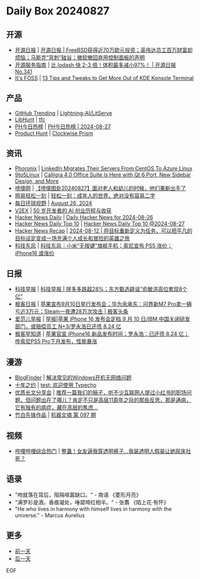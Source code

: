 # Daily Box 20240827

## 开源
- [开源日报](https://www.oschina.net/news/column?columnId=25) | [开源日报 | FreeBSD获得近70万欧元投资；英伟达员工百万财富却烦恼；马斯克“背刺”硅谷；微软撤回弃用控制面板的声明](https://www.oschina.net/news/309108)
- [开源服务指南](https://osguider.com/blog/) | [比 lodash 快 2-3 倍！体积最多减小97%！ | 开源日报 No.341](https://osguider.com/blog/post/daily/daily-341/)
- [It's FOSS](https://itsfoss.com/) | [13 Tips and Tweaks to Get More Out of KDE Konsole Terminal](https://itsfoss.com/konsole-terminal-tweaks/)

## 产品
- [GitHub Trending](https://github.com/trending?since=daily) | [Lightning-AI/LitServe](https://github.com/Lightning-AI/LitServe)
- [LibHunt](https://www.libhunt.com/) | [tfc](https://www.libhunt.com/r/tfc)
- [PH今日热榜](https://decohack.com/category/producthunt/) | [PH今日热榜 | 2024-08-27](https://decohack.com/producthunt-daily-24-08-27/)
- [Product Hunt](https://www.producthunt.com) | [Clockwise Prism](https://www.producthunt.com/posts/clockwise-prism)

## 资讯
- [Phoronix](https://www.phoronix.com/) | [LinkedIn Migrates Their Servers From CentOS To Azure Linux](https://www.phoronix.com/news/LinkedIn-Switches-Azure-Linux)
- [9to5Linux](https://9to5linux.com/) | [Calligra 4.0 Office Suite Is Here with Qt 6 Port, New Sidebar Design, and More](https://9to5linux.com/calligra-4-0-office-suite-is-here-with-qt-6-port-new-sidebar-design-and-more)
- [喷嚏网](http://www.dapenti.com/blog/blog.asp?subjectid=70&name=xilei) | [【喷嚏图卦20240827】面对老人和幼儿的时候，他们果断出手了](http://www.dapenti.com/blog/more.asp?name=xilei&id=180783)
- [网易轻松一刻](https://m.163.com/touch/exclusive/sub/qsyk) | [轻松一刻：成年人的世界，绝对没有容易二字](https://m.163.com/news/article/JAKM3GSF000181BR.html)
- [每日环球视野](https://idai.ly/) | [August 26, 2024](http://m.idai.ly/se/a193iG?1724601600)
- [V2EX](https://www.v2ex.com/) | [50 岁开发者的 AI 创业历程与收获](https://www.v2ex.com/t/1068143)
- [Hacker News Daily](https://www.daemonology.net/hn-daily/) | [Daily Hacker News for 2024-08-26](https://www.daemonology.net/hn-daily/2024-08-26.html)
- [Hacker News Daily Top 10](https://github.com/headllines/hackernews-daily) | [Hacker News Daily Top 10 @2024-08-27](https://github.com/headllines/hackernews-daily/issues/1509)
- [Hacker News Recap](https://www.xiaoyuzhoufm.com/podcast/6456fdfc0a8e51c73e68d0cd) | [2024-08-12 | 将目标重新定义为任务，可以把平凡的目标设定变成一场充满个人成长和冒险的英雄之旅](https://www.xiaoyuzhoufm.com/episode/66b8c7f933591c27be4ce836)
- [科技东风](https://m.smzdm.com/tag/tn0400v/) | [科技东风｜小米“无按键”旗舰手机；索尼宣布 PS5 涨价；iPhone16 或涨价](https://post.m.smzdm.com/p/a0x05kg0/)

## 日报
- [科技早报](https://www.jiemian.com/lists/459.html) | [科技早报 | 拼多多跌超28%；东方甄选辟谣“俞敏洪高位套现8个亿”](https://www.jiemian.com/article/11617122.html)
- [极客日报](https://blog.csdn.net/csdngeeknews) | [苹果宣布9月10日举行发布会；华为余承东：问界新M7 Pro卖一辆亏近3万元；Steam一夜遭28万次攻击 | 极客头条](https://blog.csdn.net/weixin_39786569/article/details/141600745)
- [爱范儿早报](https://www.ifanr.com/category/ifanrnews) | [早报|苹果 iPhone 16 发布会定档 9 月 10 日/IBM 中国关闭研发部门，或赔偿员工 N+3/罗永浩已还债 8.24 亿](https://www.ifanr.com/1597350)
- [极客早知道](https://www.geekpark.net/column/74) | [苹果官宣 iPhone16 新品发布时间；罗永浩：已还债 8.24 亿；传索尼PS5 Pro下月发布，性能暴涨](https://www.geekpark.net/news/339747)

## 漫游
- [BlogFinder](https://bf.zzxworld.com/) | [解决常见的Windows开机无网络问题](https://vrast.cn/posts/14081/?utm_source=blogfinder)
- [十年之约](https://www.foreverblog.cn/feeds.html) | [test: 欢迎使用 Typecho](https://pampo.cn/index.php/archives/1/)
- [优质长文分享会](https://m.okjike.com/topics/56d2fabe7cb3331100467e2b) | [推荐一篇我们的稿子，听不少互联网人提过小红书的职场问题，但问题出在了哪儿？肯定不只是高层11周年之际的那些反思，那是通病，它有独有的病症，藏在高层的焦虑...](https://mp.weixin.qq.com/s/yu23vyi9d2yfZOay7pRTeA)
- [竹白先锋作品](https://www.zhubai.wiki/) | [机器文摘 第 097 期](https://open.zhubai.wiki/a/l/t/z/pl/niupitools/2440027053140017152)

## 视频
- [哔哩哔哩综合热门](https://www.bilibili.com/v/popular/all/) | [整蛊！女友逼我穿透明裤子…我装透明人假装让她尿床社死？](https://b23.tv/BV1c2421f7W8)

## 语录
- "吻就落在耳后，阻隔喧嚣缺口。" - 南语 《菱形月亮》
- "满罗衫是酒，香痕凝处，唾碧啼红相半。" - 张翥 《陌上花·有怀》
- "He who lives in harmony with himself lives in harmony with the universe." - Marcus Aurelius

## 更多
- [前一天](daily-box-20240826.md)
- [后一天](daily-box-20240828.md)

EOF